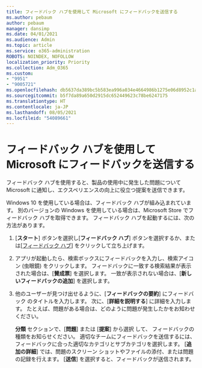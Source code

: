 ```yaml
---
title: フィードバック ハブを使用して Microsoft にフィードバックを送信する
ms.author: pebaum
author: pebaum
manager: dansimp
ms.date: 04/01/2021
ms.audience: Admin
ms.topic: article
ms.service: o365-administration
ROBOTS: NOINDEX, NOFOLLOW
localization_priority: Priority
ms.collection: Adm_O365
ms.custom:
- "9951"
- "9005721"
ms.openlocfilehash: db5637da389bc5b583ea996a034e4664986b1275e06d8952c1a64d6f8aa302d8
ms.sourcegitcommit: b5f7da89a650d2915dc652449623c78be6247175
ms.translationtype: HT
ms.contentlocale: ja-JP
ms.lasthandoff: 08/05/2021
ms.locfileid: "54089661"
---
```

# <a name="send-feedback-to-microsoft-with-feedback-hub"></a>フィードバック ハブを使用して Microsoft にフィードバックを送信する

フィードバック ハブを使用すると、製品の使用中に発生した問題について Microsoft に通知し、エクスペリエンスの向上に役立つ提案を送信できます。

Windows 10 を使用している場合は、フィードバック ハブが組み込まれています。 別のバージョンの Windows を使用している場合は、Microsoft Store でフィードバック ハブを取得できます。 フィードバック ハブを起動するには、次の方法があります。 

1. [**スタート**] ボタンを選択し[**フィードバック ハブ**] ボタンを選択するか、または[[フィードバック ハブ](feedback-hub://)] をクリックして立ち上げます。

1. アプリが起動したら、検索ボックスにフィードバックを入力し、検索アイコン (虫眼鏡) をクリックします。 フィードバックに一致する検索結果が表示された場合は、[**賛成票**] を選択します。 一致が表示されない場合は、[**新しいフィードバックの追加**] を選択します。

1. 他のユーザーが見つけ出せるように、[**フィードバックの要約**] にフィードバック のタイトルを入力します。 次に、[**詳細を説明する**] に詳細を入力します。 たとえば、問題がある場合は、どのように問題が発生したかをお知わせください。

    **分類** セクションで、[**問題**] または [**提案**] から選択 して、 フィードバックの種類をお知らせください。 適切なチームにフィードバックを送信するには、フィードバックに合った適切なカテゴリとサブカテゴリを選択します。 [**追加の詳細**] では、問題のスクリーン ショットやファイルの添付、または問題の記録を行えます。 [**送信**] を選択すると、フィードバックが送信されます。


